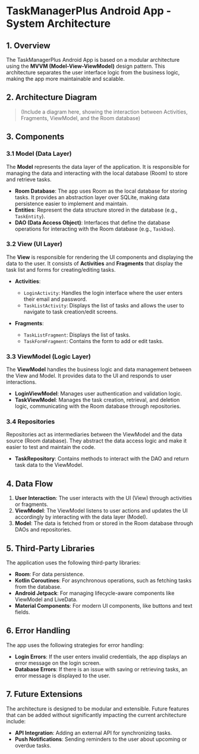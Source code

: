 # TaskManagerPlus Android App - System Architecture

## 1. Overview
The TaskManagerPlus Android App is based on a modular architecture using the **MVVM (Model-View-ViewModel)** design pattern. This architecture separates the user interface logic from the business logic, making the app more maintainable and scalable.

## 2. Architecture Diagram
> (Include a diagram here, showing the interaction between Activities, Fragments, ViewModel, and the Room database)

## 3. Components

### 3.1 Model (Data Layer)
The **Model** represents the data layer of the application. It is responsible for managing the data and interacting with the local database (Room) to store and retrieve tasks.

- **Room Database**: The app uses Room as the local database for storing tasks. It provides an abstraction layer over SQLite, making data persistence easier to implement and maintain.
- **Entities**: Represent the data structure stored in the database (e.g., `TaskEntity`).
- **DAO (Data Access Object)**: Interfaces that define the database operations for interacting with the Room database (e.g., `TaskDao`).

### 3.2 View (UI Layer)
The **View** is responsible for rendering the UI components and displaying the data to the user. It consists of **Activities** and **Fragments** that display the task list and forms for creating/editing tasks.

- **Activities**:
  - `LoginActivity`: Handles the login interface where the user enters their email and password.
  - `TaskListActivity`: Displays the list of tasks and allows the user to navigate to task creation/edit screens.
  
- **Fragments**:
  - `TaskListFragment`: Displays the list of tasks.
  - `TaskFormFragment`: Contains the form to add or edit tasks.

### 3.3 ViewModel (Logic Layer)
The **ViewModel** handles the business logic and data management between the View and Model. It provides data to the UI and responds to user interactions.

- **LoginViewModel**: Manages user authentication and validation logic.
- **TaskViewModel**: Manages the task creation, retrieval, and deletion logic, communicating with the Room database through repositories.

### 3.4 Repositories
Repositories act as intermediaries between the ViewModel and the data source (Room database). They abstract the data access logic and make it easier to test and maintain the code.

- **TaskRepository**: Contains methods to interact with the DAO and return task data to the ViewModel.

## 4. Data Flow
1. **User Interaction**: The user interacts with the UI (View) through activities or fragments.
2. **ViewModel**: The ViewModel listens to user actions and updates the UI accordingly by interacting with the data layer (Model).
3. **Model**: The data is fetched from or stored in the Room database through DAOs and repositories.

## 5. Third-Party Libraries
The application uses the following third-party libraries:
- **Room**: For data persistence.
- **Kotlin Coroutines**: For asynchronous operations, such as fetching tasks from the database.
- **Android Jetpack**: For managing lifecycle-aware components like ViewModel and LiveData.
- **Material Components**: For modern UI components, like buttons and text fields.

## 6. Error Handling
The app uses the following strategies for error handling:
- **Login Errors**: If the user enters invalid credentials, the app displays an error message on the login screen.
- **Database Errors**: If there is an issue with saving or retrieving tasks, an error message is displayed to the user.

## 7. Future Extensions
The architecture is designed to be modular and extensible. Future features that can be added without significantly impacting the current architecture include:
- **API Integration**: Adding an external API for synchronizing tasks.
- **Push Notifications**: Sending reminders to the user about upcoming or overdue tasks.
